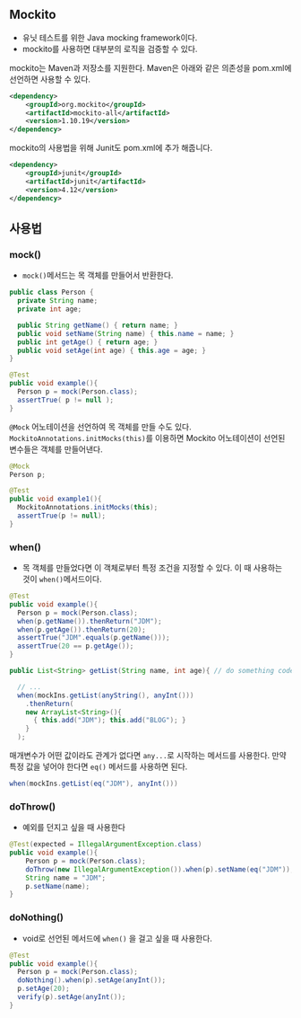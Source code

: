 ## Mockito

- 유닛 테스트를 위한 Java mocking framework이다.
- mockito를 사용하면 대부분의 로직을 검증할 수 있다.



mockito는 Maven과 저장소를 지원한다. Maven은 아래와 같은 의존성을 pom.xml에 선언하면 사용할 수 있다.

```xml
<dependency>
    <groupId>org.mockito</groupId>
    <artifactId>mockito-all</artifactId>
    <version>1.10.19</version>
</dependency>
```

mockito의 사용법을 위해 Junit도 pom.xml에 추가 해줍니다.

```xml
<dependency>
    <groupId>junit</groupId>
    <artifactId>junit</artifactId>
    <version>4.12</version>
</dependency>
```



## 사용법

### mock()

- `mock()`메서드는 목 객체를 만들어서 반환한다.

```java
public class Person {
  private String name;
  private int age;

  public String getName() { return name; }
  public void setName(String name) { this.name = name; }
  public int getAge() { return age; }
  public void setAge(int age) { this.age = age; }
}
```

```java
@Test
public void example(){
  Person p = mock(Person.class);
  assertTrue( p != null );
}
```



`@Mock` 어노테이션을 선언하여 목 객체를 만들 수도 있다. `MockitoAnnotations.initMocks(this)`를 이용하면 Mockito 어노테이션이 선언된 변수들은 객체를 만들어낸다.

```java
@Mock
Person p;

@Test
public void example1(){
  MockitoAnnotations.initMocks(this);
  assertTrue(p != null);
}
```



### when()

- 목 객체를 만들었다면 이 객체로부터  특정 조건을 지정할 수 있다. 이 때 사용하는 것이 `when()`메서드이다.

```java
@Test
public void example(){
  Person p = mock(Person.class);
  when(p.getName()).thenReturn("JDM");
  when(p.getAge()).thenReturn(20);
  assertTrue("JDM".equals(p.getName()));
  assertTrue(20 == p.getAge());
}
```

```java
public List<String> getList(String name, int age){ // do something code }

  // ...
  when(mockIns.getList(anyString(), anyInt()))
    .thenReturn(
    new ArrayList<String>(){
      { this.add("JDM"); this.add("BLOG"); }
    }
  );
```

매개변수가 어떤 값이라도 관계가 없다면 `any...`로 시작하는 메서드를 사용한다. 만약 특정 값을 넣어야 한다면 `eq()` 메서드를 사용하면 된다.

```java
when(mockIns.getList(eq("JDM"), anyInt()))
```



### doThrow()

- 예외를 던지고 싶을 때 사용한다

```java
@Test(expected = IllegalArgumentException.class)
public void example(){
    Person p = mock(Person.class);
    doThrow(new IllegalArgumentException()).when(p).setName(eq("JDM"));
    String name = "JDM";
    p.setName(name);
}
```



### doNothing()

- void로 선언된 메서드에 `when()` 을 걸고 싶을 때 사용한다.

```java
@Test
public void example(){
  Person p = mock(Person.class);
  doNothing().when(p).setAge(anyInt());
  p.setAge(20);
  verify(p).setAge(anyInt());
}
```

